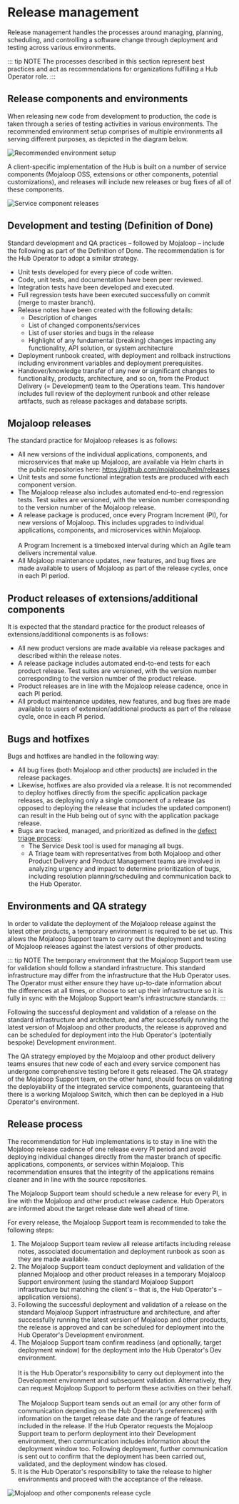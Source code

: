 # Release management

Release management handles the processes around managing, planning, scheduling, and controlling a software change through deployment and testing across various environments.

::: tip NOTE
The processes described in this section represent best practices and act as recommendations for organizations fulfilling a Hub Operator role.
:::

## Release components and environments

When releasing new code from development to production, the code is taken through a series of testing activities in various environments. The recommended environment setup comprises of multiple environments all serving different purposes, as depicted in the diagram below.

![Recommended environment setup](/release_mgmt.png)

A client-specific implementation of the Hub is built on a number of service components (Mojaloop OSS, extensions or other components, potential customizations), and releases will include new releases or bug fixes of all of these components. 

![Service component releases](/release_service_components.png)

## Development and testing (Definition of Done)

Standard development and QA practices – followed by Mojaloop – include the following as part of the Definition of Done. The recommendation is for the Hub Operator to adopt a similar strategy. 

* Unit tests developed for every piece of code written.
* Code, unit tests, and documentation have been peer reviewed.  
* Integration tests have been developed and executed.
* Full regression tests have been executed successfully on commit (merge to master branch). 
* Release notes have been created with the following details: 
    * Description of changes 
    * List of changed components/services
    * List of user stories and bugs in the release
    * Highlight of any fundamental (breaking) changes impacting any functionality, API solution, or system architecture
* Deployment runbook created, with deployment and rollback instructions including environment variables and deployment prerequisites.
* Handover/knowledge transfer of any new or significant changes to functionality, products, architecture, and so on, from the Product Delivery (= Development) team to the Operations team. This handover includes full review of the deployment runbook and other release artifacts, such as release packages and database scripts.

## Mojaloop releases

The standard practice for Mojaloop releases is as follows:

* All new versions of the individual applications, components, and microservices that make up Mojaloop, are available via Helm charts in the public repositories here: <https://github.com/mojaloop/helm/releases>
* Unit tests and some functional integration tests are produced with each component version.
* The Mojaloop release also includes automated end-to-end regression tests. Test suites are versioned, with the version number corresponding to the version number of the Mojaloop release. 
* A release package is produced, once every Program Increment (PI), for new versions of Mojaloop. This includes upgrades to individual applications, components, and microservices within Mojaloop. \
\
A Program Increment is a timeboxed interval during which an Agile team delivers incremental value.
* All Mojaloop maintenance updates, new features, and bug fixes are made available to users of Mojaloop as part of the release cycles, once in each PI period.

## Product releases of extensions/additional components

It is expected that the standard practice for the product releases of extensions/additional components is as follows:

* All new product versions are made available via release packages and described within the release notes.
* A release package includes automated end-to-end tests for each product release. Test suites are versioned, with the version number corresponding to the version number of the product release.
* Product releases are in line with the Mojaloop release cadence, once in each PI period.
* All product maintenance updates, new features, and bug fixes are made available to users of extension/additional products as part of the release cycle, once in each PI period.

## Bugs and hotfixes

Bugs and hotfixes are handled in the following way:

* All bug fixes (both Mojaloop and other products) are included in the release packages.
* Likewise, hotfixes are also provided via a release. It is not recommended to deploy hotfixes directly from the specific application package releases, as deploying only a single component of a release (as opposed to deploying the release that includes the updated component) can result in the Hub being out of sync with the application package release.
* Bugs are tracked, managed, and prioritized as defined in the [defect triage process](defect_triage.md): 
    * The Service Desk tool is used for managing all bugs. 
    * A Triage team with representatives from both Mojaloop and other Product Delivery and Product Management teams are involved in analyzing urgency and impact to determine prioritization of bugs, including resolution planning/scheduling and communication back to the Hub Operator.

## Environments and QA strategy

In order to validate the deployment of the Mojaloop release against the latest other products, a temporary environment is required to be set up. This allows the Mojaloop Support team to carry out the deployment and testing of Mojaloop releases against the latest versions of other products. 

::: tip NOTE
The temporary environment that the Mojaloop Support team use for validation should follow a standard infrastructure. This standard infrastructure may differ from the infrastructure that the Hub Operator uses. The Operator must either ensure they have up-to-date information about the differences at all times, or choose to set up their infrastructure so it is fully in sync with the Mojaloop Support team's infrastructure standards.
::: 

Following the successful deployment and validation of a release on the standard infrastructure and architecture, and after successfully running the latest version of Mojaloop and other products, the release is approved and can be scheduled for deployment into the Hub Operator's (potentially bespoke) Development environment. 

The QA strategy employed by the Mojaloop and other product delivery teams ensures that new code of each and every service component has undergone comprehensive testing before it gets released. The QA strategy of the Mojaloop Support team, on the other hand, should focus on validating the deployability of the integrated service components, guaranteeing that there is a working Mojaloop Switch, which then can be deployed in a Hub Operator's environment.

## Release process

The recommendation for Hub implementations is to stay in line with the Mojaloop release cadence of one release every PI period and avoid deploying individual changes directly from the master branch of specific applications, components, or services within Mojaloop. This recommendation ensures that the integrity of the applications remains cleaner and in line with the source repositories. 

The Mojaloop Support team should schedule a new release for every PI, in line with the Mojaloop and other product release cadence. Hub Operators are informed about the target release date well ahead of time.

For every release, the Mojaloop Support team is recommended to take the following steps:

1. The Mojaloop Support team review all release artifacts including release notes, associated documentation and deployment runbook as soon as they are made available. 
1. The Mojaloop Support team conduct deployment and validation of the planned Mojaloop and other product releases in a temporary Mojaloop Support environment (using the standard Mojaloop Support infrastructure but matching the client's – that is, the Hub Operator's – application versions). 
1. Following the successful deployment and validation of a release on the standard Mojaloop Support infrastructure and architecture, and after successfully running the latest version of Mojaloop and other products, the release is approved and can be scheduled for deployment into the Hub Operator's Development environment.
1. The Mojaloop Support team confirm readiness (and optionally, target deployment window) for the deployment into the Hub Operator's Dev environment. \
\
It is the Hub Operator's responsibility to carry out deployment into the Development environment and subsequent validation. Alternatively, they can request Mojaloop Support to perform these activities on their behalf. \
\
The Mojaloop Support team sends out an email (or any other form of communication depending on the Hub Operator’s preferences) with information on the target release date and the range of features included in the release. If the Hub Operator requests the Mojaloop Support team to perform deployment into their Development environment, then communication includes information about the deployment window too. Following deployment, further communication is sent out to confirm that the deployment has been carried out, validated, and the deployment window has closed.
1. It is the Hub Operator's responsibility to take the release to higher environments and proceed with the acceptance of the release.

![Mojaloop and other components release cycle](/release_process.png)